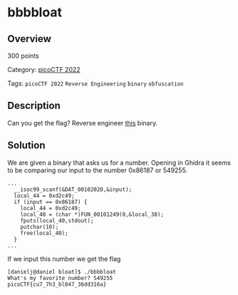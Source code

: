 
# bbbbloat #

## Overview ##

300 points

Category: [picoCTF 2022](../)

Tags: `picoCTF 2022` `Reverse Engineering` `binary` `obfuscation`

## Description ##

Can you get the flag?
Reverse engineer [this](https://artifacts.picoctf.net/c/45/bbbbloat) binary.

## Solution ##

We are given a binary that asks us for a number. Opening in Ghidra it seems to be comparing our input to the number 0x86187 or 549255.

```
...
  __isoc99_scanf(&DAT_00102020,&input);
  local_44 = 0xd2c49;
  if (input == 0x86187) {
    local_44 = 0xd2c49;
    local_40 = (char *)FUN_00101249(0,&local_38);
    fputs(local_40,stdout);
    putchar(10);
    free(local_40);
  }
...
```

If we input this number we get the flag

```
[danielj@daniel bloat]$ ./bbbbloat
What's my favorite number? 549255
picoCTF{cu7_7h3_bl047_36dd316a}
```
